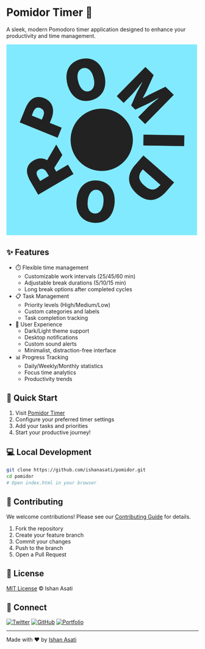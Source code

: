 # Pomidor Timer 🍅

A sleek, modern Pomodoro timer application designed to enhance your productivity and time management.

![Pomidor Timer](https://raw.githubusercontent.com/IshanAsati/pomidor/main/LOGO.png)

## ✨ Features

- ⏱️ Flexible time management
  - Customizable work intervals (25/45/60 min)
  - Adjustable break durations (5/10/15 min)
  - Long break options after completed cycles
- 📋 Task Management
  - Priority levels (High/Medium/Low)
  - Custom categories and labels
  - Task completion tracking
- 🎨 User Experience
  - Dark/Light theme support
  - Desktop notifications
  - Custom sound alerts
  - Minimalist, distraction-free interface
- 📊 Progress Tracking
  - Daily/Weekly/Monthly statistics
  - Focus time analytics
  - Productivity trends

## 🚀 Quick Start

1. Visit [Pomidor Timer](https://pomidor.ishanasati.me)
2. Configure your preferred timer settings
3. Add your tasks and priorities
4. Start your productive journey!

## 💻 Local Development

```bash
git clone https://github.com/ishanasati/pomidor.git
cd pomidor
# Open index.html in your browser
```

## 🤝 Contributing

We welcome contributions! Please see our [Contributing Guide](CONTRIBUTING.md) for details.

1. Fork the repository
2. Create your feature branch
3. Commit your changes
4. Push to the branch
5. Open a Pull Request

## 📝 License

[MIT License](LICENSE) © Ishan Asati

## 🔗 Connect

[![Twitter](https://img.shields.io/twitter/follow/ishanasati_me?style=social)](https://twitter.com/ishanasati_me)
[![GitHub](https://img.shields.io/github/followers/ishanasati?style=social)](https://github.com/ishanasati)
[![Portfolio](https://img.shields.io/badge/Website-ishanasati.me-blue)](https://ishanasati.me)

---

Made with ❤️ by [Ishan Asati](https://ishanasati.me)
